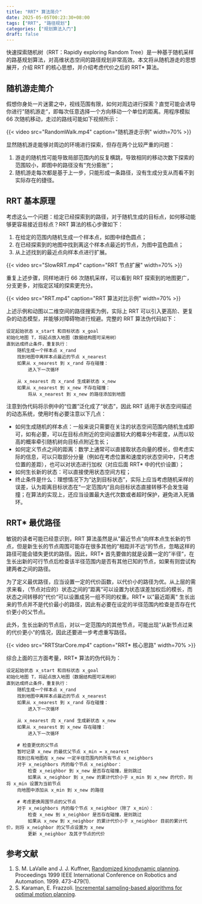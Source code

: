 ```yaml
---
title: "RRT* 算法简介"
date: 2025-05-05T00:23:30+08:00
tags: ["RRT", "路径规划"]
categories: ["规划算法入门"]
draft: false
---
```


快速探索随机树（RRT：Rapidly exploring Random Tree）是一种基于随机采样的路基规划算法，对高维状态空间的路径规划非常高效。本文将从随机游走的思想展开，介绍 RRT 的核心思想，并介绍考虑代价之后的 RRT* 算法。

<!--more-->

## 随机游走简介

假想你身处一片迷雾之中，视线范围有限，如何对周边进行探索？直觉可能会诱导你进行"随机游走“，即每次任意选择一个方向移动一个单位的距离。用程序模拟 66 次随机移动，走过的路线可能如下视频所示：

{{< video src="RandomWalk.mp4" caption="随机游走示例" width=70% >}}

显然随机游走能够对周边的环境进行探索，但存在两个比较严重的问题：

1. 游走的随机性可能导致局部范围内的反复横跳，导致相同的移动次数下探索的范围较小，即图中的路径没有“充分膨胀”；
2. 随机游走每次都是基于上一步，只能形成一条路径，没有生成分支从而看不到实际存在的捷径。

## RRT 基本原理

考虑这么一个问题：给定已经探索到的路径，对于随机生成的目标点，如何移动能够更容易接近目标点？RRT 算法的核心步骤如下：

1. 在给定的范围内随机生成一个样本点，如图中绿色圆点；
2. 在已经探索到的地图中找到离这个样本点最近的节点，为图中蓝色圆点；
3. 从上述找到的最近点向样本点进行扩展。

{{< video src="SlowRRT.mp4" caption="RRT 节点扩展" width=70% >}}

重复上述步骤，同样地进行 66 次随机采样，可以看到 RRT 探索到的地图更广，分支更多，对指定区域的探索更充分。

{{< video src="RRT.mp4" caption="RRT 算法对比示例" width=70% >}}

上述示例和动图以二维空间的路径搜索为例，实际上 RRT 可以引入更高阶、更复杂的动态模型，并能够对障碍物进行规避。完整的 RRT 算法伪代码如下：

```伪代码
设定起始状态 x_start 和目标状态 x_goal
初始化地图 T，将起点放入地图（数据结构图可采用树）
直到达成终止条件，重复执行：
    随机生成一个样本点 x_rand
    找到地图中离样本点最近的节点 x_nearest
    如果从 x_nearest 到 x_rand 存在碰撞：
        进入下一次循环

    从 x_nearest 向 x_rand 生成新状态 x_new
    如果从 x_nearest 到 x_new 不存在碰撞：
        将从 x_nearest 到 x_new 的路径添加到地图
```

注意到伪代码将示例中的“位置”泛化成了“状态”，因此 RRT 适用于状态空间描述的动态系统，使用时有必要注意以下几点：

- 如何生成随机的样本点：一般来说只需要在关注的状态空间范围内随机生成即可，如有必要，可以在目标点附近的空间设置较大的概率分布密度，从而以较高的概率牵引随机树向目标点附近生长；
- 如何定义节点之间的距离：数学上通常可以直接取状态向量的模长，但考虑实际的信息，可以只取部分分量（例如在考虑位置和速度的状态空间中，只考虑位置的差距），也可以对状态进行加权（对应后面 RRT* 中的代价设置）；
- 如何生长新的状态：可以直接使用状态空间方程；
- 终止条件是什么：理想情况下为“达到目标状态”，实际上应当考虑随机采样的误差，认为距离目标状态在“一定范围内“且向目标状态直接转移不会发生碰撞；在算法的实现上，还应当设置最大迭代次数或者超时保护，避免进入死循环。

## RRT* 最优路径

敏锐的读者可能已经意识到，RRT 算法虽然是从”最近节点“向样本点生长新的节点，但是新生长的节点周围可能存在很多其他的”相距并不远“的节点，忽略这样的路径可能会错失更优的路径。因此，RRT* 首先要做的就是设置一定的”半径“，在生长出新的可行节点后检查该半径范围内是否有其他已知的节点，如果有则尝试构建两者之间的路径。

为了定义最优路径，应当设置一定的代价函数，以代价小的路径为优。从上层的需求来看，（节点对应的）状态之间的”距离“可以设置为状态误差加权后的模长，而状态之间转移的”代价“可以设置成另一组不同的权重。RRT* 以”最近距离“ 生长出来的节点并不是代价最小的路径，因此有必要在设定的半径范围内检查是否存在代价更小的父节点。

此外，生长出新的节点后，对以一定范围内的其他节点，可能出现”从新节点过来的代价更小“的情况，因此还要进一步考虑重写路径。

{{< video src="RRTStarCore.mp4" caption="RRT* 核心思路" width=70% >}}

综合上面的三方面考量，RRT* 算法的伪代码为：

```伪代码
设定起始状态 x_start 和目标状态 x_goal
初始化地图 T，将起点放入地图（数据结构图可采用树）
直到达成终止条件，重复执行：
    随机生成一个样本点 x_rand
    找到地图中离样本点最近的节点 x_nearest
    如果从 x_nearest 到 x_rand 存在碰撞：
        进入下一次循环

    从 x_nearest 向 x_rand 生成新状态 x_new
    如果从 x_nearest 到 x_new 存在碰撞：
        进入下一次循环

    # 检查更优的父节点
    暂时记录 x_new 的最优父节点 x_min = x_nearest
    找到已有地图在 x_new 一定半径范围内的所有节点 x_neighbors
    对于 x_neighbors 内的每个节点 x_neighbor：
        检查 x_neighbor 到 x_new 是否存在碰撞，是则跳过
        如果从 x_neighbor 到 x_new 的累计代价小于 x_min 到 x_new 的代价，则将 x_min 设置为当前节点
    向地图中添加从 x_min 到 x_new 的路径

    # 考虑更换周围节点的父节点
    对于 x_neighbors 内的每个节点 x_neighbor（除了 x_min）：
        检查 x_new 到 x_neighbor 是否存在碰撞，是则跳过
        如果从 x_new 到 x_neighbor 的累计代价小于 x_neighbor 目前的累计代价，则将 x_neighbor 的父节点设置为 x_new
        更新 x_neighbor 及其子节点的代价
```

## 参考文献

1. S. M. LaValle and J. J. Kuffner, [Randomized kinodynamic planning](https://ieeexplore.ieee.org/document/770022). Proceedings 1999 IEEE International Conference on Robotics and Automation. 1999. 473-479(1).
2. S. Karaman, E. Frazzoli. [Incremental sampling-based algorithms for optimal motion planning](https://www.roboticsproceedings.org/rss06/p34.pdf).
